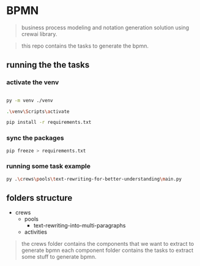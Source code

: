 # BPMN

> business process modeling and notation generation solution using crewai library.

> this repo contains the tasks to generate the bpmn.

## running the the tasks

### activate the venv

```bash

py -m venv ./venv

.\venv\Scripts\activate

pip install -r requirements.txt
```

### sync the packages

```bash
pip freeze > requirements.txt
```

### running some task example

```bash
py .\crews\pools\text-rewriting-for-better-understanding\main.py
```

## folders structure

- crews
  - pools
    - text-rewriting-into-multi-paragraphs
  - activities

> the crews folder contains the components that we want to extract to generate bpmn each component folder contains the tasks to extract some stuff to generate bpmn.

